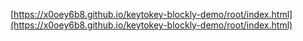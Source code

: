 [https://x0oey6b8.github.io/keytokey-blockly-demo/root/index.html](https://x0oey6b8.github.io/keytokey-blockly-demo/root/index.html)
